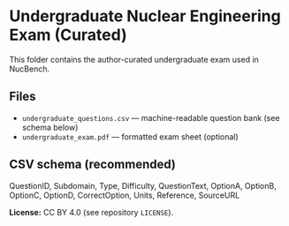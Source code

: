 # Undergraduate Nuclear Engineering Exam (Curated)

This folder contains the author-curated undergraduate exam used in NucBench.

## Files
- `undergraduate_questions.csv` — machine-readable question bank (see schema below)
- `undergraduate_exam.pdf` — formatted exam sheet (optional)

## CSV schema (recommended)
QuestionID, Subdomain, Type, Difficulty, QuestionText, OptionA, OptionB, OptionC, OptionD, CorrectOption, Units, Reference, SourceURL

**License:** CC BY 4.0 (see repository `LICENSE`).
